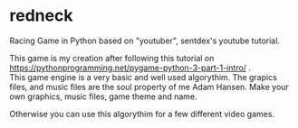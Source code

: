 # redneck
Racing Game in Python based on "youtuber", sentdex's youtube tutorial.

This game is my creation after following this tutorial on https://pythonprogramming.net/pygame-python-3-part-1-intro/ .  
This game engine is a very basic and well used algorythim. The grapics files, and music files are the soul property of me Adam Hansen.
Make your own graphics, music files, game theme and name.

Otherwise you can use this algorythim for a few different video games.
